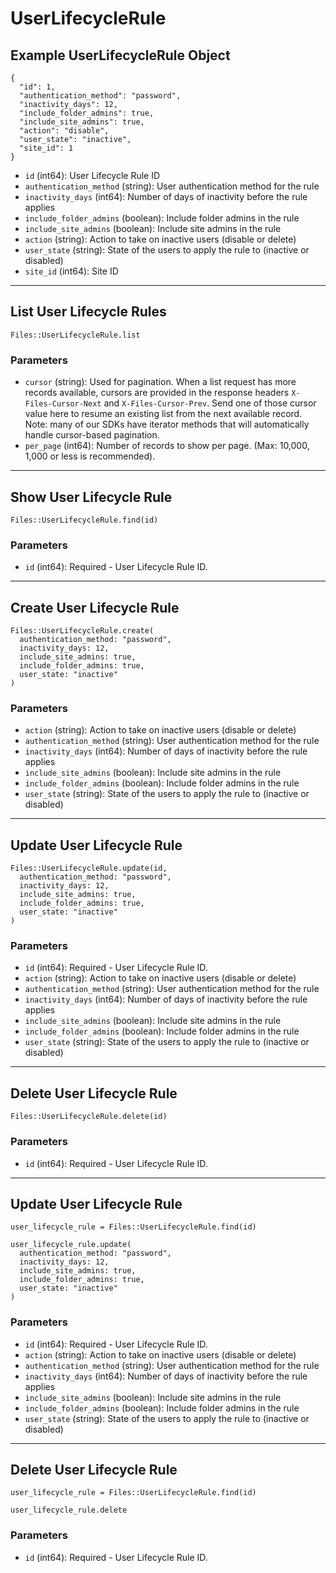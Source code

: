 # UserLifecycleRule

## Example UserLifecycleRule Object

```
{
  "id": 1,
  "authentication_method": "password",
  "inactivity_days": 12,
  "include_folder_admins": true,
  "include_site_admins": true,
  "action": "disable",
  "user_state": "inactive",
  "site_id": 1
}
```

* `id` (int64): User Lifecycle Rule ID
* `authentication_method` (string): User authentication method for the rule
* `inactivity_days` (int64): Number of days of inactivity before the rule applies
* `include_folder_admins` (boolean): Include folder admins in the rule
* `include_site_admins` (boolean): Include site admins in the rule
* `action` (string): Action to take on inactive users (disable or delete)
* `user_state` (string): State of the users to apply the rule to (inactive or disabled)
* `site_id` (int64): Site ID


---

## List User Lifecycle Rules

```
Files::UserLifecycleRule.list
```

### Parameters

* `cursor` (string): Used for pagination.  When a list request has more records available, cursors are provided in the response headers `X-Files-Cursor-Next` and `X-Files-Cursor-Prev`.  Send one of those cursor value here to resume an existing list from the next available record.  Note: many of our SDKs have iterator methods that will automatically handle cursor-based pagination.
* `per_page` (int64): Number of records to show per page.  (Max: 10,000, 1,000 or less is recommended).


---

## Show User Lifecycle Rule

```
Files::UserLifecycleRule.find(id)
```

### Parameters

* `id` (int64): Required - User Lifecycle Rule ID.


---

## Create User Lifecycle Rule

```
Files::UserLifecycleRule.create(
  authentication_method: "password", 
  inactivity_days: 12, 
  include_site_admins: true, 
  include_folder_admins: true, 
  user_state: "inactive"
)
```

### Parameters

* `action` (string): Action to take on inactive users (disable or delete)
* `authentication_method` (string): User authentication method for the rule
* `inactivity_days` (int64): Number of days of inactivity before the rule applies
* `include_site_admins` (boolean): Include site admins in the rule
* `include_folder_admins` (boolean): Include folder admins in the rule
* `user_state` (string): State of the users to apply the rule to (inactive or disabled)


---

## Update User Lifecycle Rule

```
Files::UserLifecycleRule.update(id, 
  authentication_method: "password", 
  inactivity_days: 12, 
  include_site_admins: true, 
  include_folder_admins: true, 
  user_state: "inactive"
)
```

### Parameters

* `id` (int64): Required - User Lifecycle Rule ID.
* `action` (string): Action to take on inactive users (disable or delete)
* `authentication_method` (string): User authentication method for the rule
* `inactivity_days` (int64): Number of days of inactivity before the rule applies
* `include_site_admins` (boolean): Include site admins in the rule
* `include_folder_admins` (boolean): Include folder admins in the rule
* `user_state` (string): State of the users to apply the rule to (inactive or disabled)


---

## Delete User Lifecycle Rule

```
Files::UserLifecycleRule.delete(id)
```

### Parameters

* `id` (int64): Required - User Lifecycle Rule ID.


---

## Update User Lifecycle Rule

```
user_lifecycle_rule = Files::UserLifecycleRule.find(id)

user_lifecycle_rule.update(
  authentication_method: "password",
  inactivity_days: 12,
  include_site_admins: true,
  include_folder_admins: true,
  user_state: "inactive"
)
```

### Parameters

* `id` (int64): Required - User Lifecycle Rule ID.
* `action` (string): Action to take on inactive users (disable or delete)
* `authentication_method` (string): User authentication method for the rule
* `inactivity_days` (int64): Number of days of inactivity before the rule applies
* `include_site_admins` (boolean): Include site admins in the rule
* `include_folder_admins` (boolean): Include folder admins in the rule
* `user_state` (string): State of the users to apply the rule to (inactive or disabled)


---

## Delete User Lifecycle Rule

```
user_lifecycle_rule = Files::UserLifecycleRule.find(id)

user_lifecycle_rule.delete
```

### Parameters

* `id` (int64): Required - User Lifecycle Rule ID.

